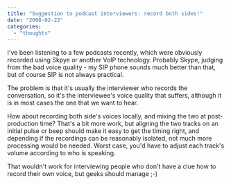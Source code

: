 ```yaml
---
title: "Suggestion to podcast interviewers: record both sides!"
date: "2008-02-22"
categories: 
  - "thoughts"
---
```


I've been listening to a few podcasts recently, which were obviously recorded using Skpye or another VoIP technology. Probably Skype, judging from the bad voice quality - my SIP phone sounds much better than that, but of course SIP is not always practical.

The problem is that it's usually the interviewer who records the conversation, so it's the interviewee's voice quality that suffers, although it is in most cases the one that we want to hear.

How about recording both side's voices locally, and mixing the two at post-production time? That's a bit more work, but aligning the two tracks on an initial pulse or beep should make it easy to get the timing right, and depending if the recordings can be reasonably isolated, not much more processing would be needed. Worst case, you'd have to adjust each track's volume according to who is speaking.

That wouldn't work for interviewing people who don't have a clue how to record their own voice, but geeks should manage ;-)
